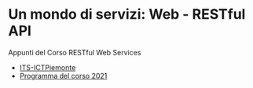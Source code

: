 # Un mondo di servizi: Web - RESTful API

Appunti del Corso RESTful Web Services

* [ITS-ICTPiemonte](https://www.its-ictpiemonte.it/corsi/cloud-specialist/)
* [Programma del corso 2021](./appunti/000_programma_corso_ITS.md)

